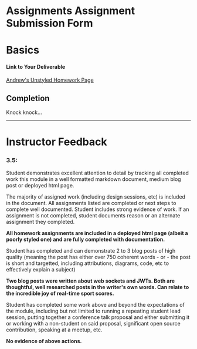 # Assignments Assignment Submission Form

# Basics

#### Link to Your Deliverable

[Andrew's Unstyled Homework Page](https://andrewlcrist.github.io/homework/)

## Completion

Knock knock...

-----

# Instructor Feedback

### 3.5:

Student demonstrates excellent attention to detail by tracking all completed work this module in a well formatted markdown document, medium blog post or deployed html page.

The majority of assigned work (including design sessions, etc) is included in the document. All assignments listed are completed or next steps to complete well documented. Student includes strong evidence of work. If an assignment is not completed, student documents reason or an alternate assignment they completed.

**All homework assignments are included in a deployed html page (albeit a poorly styled one) and are fully completed with documentation.** 

Student has completed and can demonstrate 2 to 3 blog posts of high quality (meaning the post has either over 750 coherent words - or - the post is short and targetted, including attributions, diagrams, code, etc to effectively explain a subject)

**Two blog posts were written about web sockets and JWTs. Both are thoughtful, well researched posts in the writer's own words. Can relate to the incredible joy of real-time sport scores.**

Student has completed some work above and beyond the expectations of the module, including but not limited to running a repeating student lead session, putting together a conference talk proposal and either submitting it or working with a non-student on said proposal, significant open source contribution, speaking at a meetup, etc.

**No evidence of above actions.**
